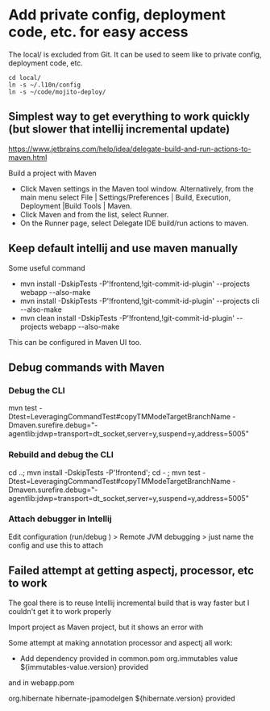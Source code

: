# Add private config, deployment code, etc. for easy access

The local/ is excluded from Git. It can be used to seem like to private config, deployment code, etc.

```shell
cd local/
ln -s ~/.l10n/config
ln -s ~/code/mojito-deploy/
```

## Simplest way to get everything to work quickly (but slower that intellij incremental update)

https://www.jetbrains.com/help/idea/delegate-build-and-run-actions-to-maven.html

Build a project with Maven﻿
* Click Maven settings in the Maven tool window. Alternatively, from the main menu select File | Settings/Preferences | Build, Execution, Deployment |Build Tools | Maven.
* Click Maven and from the list, select Runner.
* On the Runner page, select Delegate IDE build/run actions to maven.

## Keep default intellij and use maven manually

Some useful command
* mvn install -DskipTests -P'!frontend,!git-commit-id-plugin' --projects webapp --also-make
* mvn install -DskipTests -P'!frontend,!git-commit-id-plugin' --projects cli --also-make
* mvn clean install -DskipTests -P'!frontend,!git-commit-id-plugin' --projects webapp --also-make

This can be configured in Maven UI too.

## Debug commands with Maven

### Debug the CLI
mvn test -Dtest=LeveragingCommandTest#copyTMModeTargetBranchName -Dmaven.surefire.debug="-agentlib:jdwp=transport=dt_socket,server=y,suspend=y,address=5005"

### Rebuild and debug the CLI
cd ..; mvn install -DskipTests -P'!frontend'; cd - ;  mvn test -Dtest=LeveragingCommandTest#copyTMModeTargetBranchName -Dmaven.surefire.debug="-agentlib:jdwp=transport=dt_socket,server=y,suspend=y,address=5005"

### Attach debugger in Intellij
Edit configuration (run/debug ) > Remote JVM debugging > just name the config and use this to attach

## Failed attempt at getting aspectj, processor, etc to work

The goal there is to reuse Intellij incremental build that is way faster but I couldn't get it to work properly

Import project as Maven project, but it shows an error with

Some attempt at making annotation processor and aspectj all work:
- Add dependency provided in common.pom
  <dependency>
  <!-- Needed for intellij to setup processor properly, not needed with maven only -->
  <groupId>org.immutables</groupId>
  <artifactId>value</artifactId>
  <version>${immutables-value.version}</version>
  <scope>provided</scope>
  </dependency>

and in webapp.pom

<dependency>
            <groupId>org.hibernate</groupId>
            <artifactId>hibernate-jpamodelgen</artifactId>
            <version>${hibernate.version}</version>
            <!-- Needed for intellij to setup processor properly, not needed with maven only -->
            <scope>provided</scope>
        </dependency>
